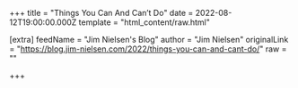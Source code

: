 
+++
title = "Things You Can And Can’t Do"
date = 2022-08-12T19:00:00.000Z
template = "html_content/raw.html"

[extra]
feedName = "Jim Nielsen's Blog"
author = "Jim Nielsen"
originalLink = "https://blog.jim-nielsen.com/2022/things-you-can-and-cant-do/"
raw = ""

+++

